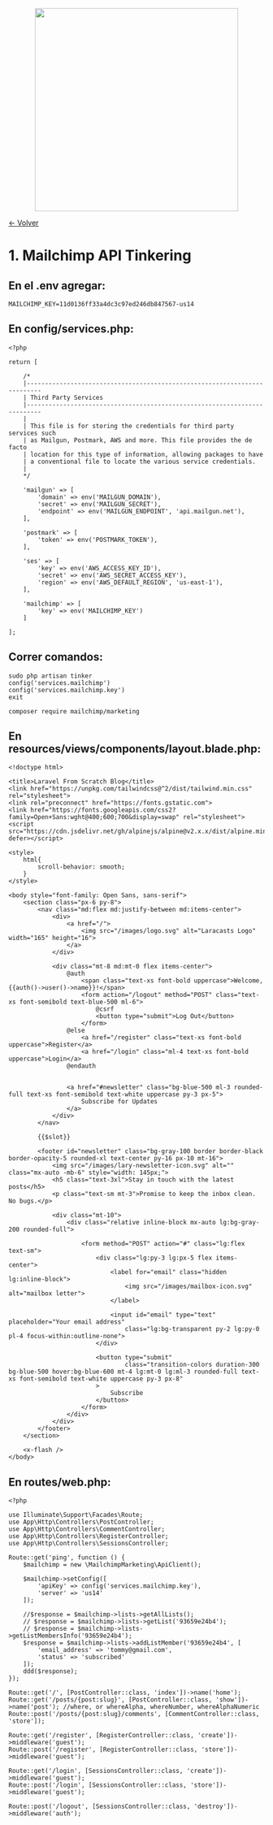 <p align="center"><a href="https://laravel.com" target="_blank"><img src="https://raw.githubusercontent.com/laravel/art/master/logo-lockup/5%20SVG/2%20CMYK/1%20Full%20Color/laravel-logolockup-cmyk-red.svg" width="400"></a></p>

[<- Volver](../../README.md)

# 1. Mailchimp API Tinkering

## En el .env agregar:

    MAILCHIMP_KEY=11d0136ff33a4dc3c97ed246db847567-us14

## En config/services.php:

    <?php

    return [

        /*
        |--------------------------------------------------------------------------
        | Third Party Services
        |--------------------------------------------------------------------------
        |
        | This file is for storing the credentials for third party services such
        | as Mailgun, Postmark, AWS and more. This file provides the de facto
        | location for this type of information, allowing packages to have
        | a conventional file to locate the various service credentials.
        |
        */

        'mailgun' => [
            'domain' => env('MAILGUN_DOMAIN'),
            'secret' => env('MAILGUN_SECRET'),
            'endpoint' => env('MAILGUN_ENDPOINT', 'api.mailgun.net'),
        ],

        'postmark' => [
            'token' => env('POSTMARK_TOKEN'),
        ],

        'ses' => [
            'key' => env('AWS_ACCESS_KEY_ID'),
            'secret' => env('AWS_SECRET_ACCESS_KEY'),
            'region' => env('AWS_DEFAULT_REGION', 'us-east-1'),
        ],

        'mailchimp' => [
            'key' => env('MAILCHIMP_KEY')
        ]

    ];

## Correr comandos:

    sudo php artisan tinker
    config('services.mailchimp')
    config('services.mailchimp.key')
    exit
    
    composer require mailchimp/marketing

## En resources/views/components/layout.blade.php:

    <!doctype html>

    <title>Laravel From Scratch Blog</title>
    <link href="https://unpkg.com/tailwindcss@^2/dist/tailwind.min.css" rel="stylesheet">
    <link rel="preconnect" href="https://fonts.gstatic.com">
    <link href="https://fonts.googleapis.com/css2?family=Open+Sans:wght@400;600;700&display=swap" rel="stylesheet">
    <script src="https://cdn.jsdelivr.net/gh/alpinejs/alpine@v2.x.x/dist/alpine.min.js" defer></script>

    <style>
        html{
            scroll-behavior: smooth;
        }
    </style>

    <body style="font-family: Open Sans, sans-serif">
        <section class="px-6 py-8">
            <nav class="md:flex md:justify-between md:items-center">
                <div>
                    <a href="/">
                        <img src="/images/logo.svg" alt="Laracasts Logo" width="165" height="16">
                    </a>
                </div>

                <div class="mt-8 md:mt-0 flex items-center">
                    @auth
                        <span class="text-xs font-bold uppercase">Welcome, {{auth()->user()->name}}!</span>
                        <form action="/logout" method="POST" class="text-xs font-semibold text-blue-500 ml-6">
                            @csrf
                            <button type="submit">Log Out</button>
                        </form>
                    @else
                        <a href="/register" class="text-xs font-bold uppercase">Register</a>
                        <a href="/login" class="ml-4 text-xs font-bold uppercase">Login</a>
                    @endauth
                        

                    <a href="#newsletter" class="bg-blue-500 ml-3 rounded-full text-xs font-semibold text-white uppercase py-3 px-5">
                        Subscribe for Updates
                    </a>
                </div>
            </nav>

            {{$slot}}

            <footer id="newsletter" class="bg-gray-100 border border-black border-opacity-5 rounded-xl text-center py-16 px-10 mt-16">
                <img src="/images/lary-newsletter-icon.svg" alt="" class="mx-auto -mb-6" style="width: 145px;">
                <h5 class="text-3xl">Stay in touch with the latest posts</h5>
                <p class="text-sm mt-3">Promise to keep the inbox clean. No bugs.</p>

                <div class="mt-10">
                    <div class="relative inline-block mx-auto lg:bg-gray-200 rounded-full">

                        <form method="POST" action="#" class="lg:flex text-sm">
                            <div class="lg:py-3 lg:px-5 flex items-center">
                                <label for="email" class="hidden lg:inline-block">
                                    <img src="/images/mailbox-icon.svg" alt="mailbox letter">
                                </label>

                                <input id="email" type="text" placeholder="Your email address"
                                    class="lg:bg-transparent py-2 lg:py-0 pl-4 focus-within:outline-none">
                            </div>

                            <button type="submit"
                                    class="transition-colors duration-300 bg-blue-500 hover:bg-blue-600 mt-4 lg:mt-0 lg:ml-3 rounded-full text-xs font-semibold text-white uppercase py-3 px-8"
                            >
                                Subscribe
                            </button>
                        </form>
                    </div>
                </div>
            </footer>
        </section>

        <x-flash />
    </body>

## En routes/web.php:

    <?php

    use Illuminate\Support\Facades\Route;
    use App\Http\Controllers\PostController;
    use App\Http\Controllers\CommentController;
    use App\Http\Controllers\RegisterController;
    use App\Http\Controllers\SessionsController;

    Route::get('ping', function () {
        $mailchimp = new \MailchimpMarketing\ApiClient();

        $mailchimp->setConfig([
            'apiKey' => config('services.mailchimp.key'),
            'server' => 'us14'
        ]);

        //$response = $mailchimp->lists->getAllLists();
        // $response = $mailchimp->lists->getList('93659e24b4');
        // $response = $mailchimp->lists->getListMembersInfo('93659e24b4');
        $response = $mailchimp->lists->addListMember('93659e24b4', [
            'email_address' => 'tommy@gmail.com',
            'status' => 'subscribed'
        ]);
        ddd($response);
    });

    Route::get('/', [PostController::class, 'index'])->name('home');
    Route::get('/posts/{post:slug}', [PostController::class, 'show'])->name('post'); //where, or whereAlpha, whereNumber, whereAlphaNumeric
    Route::post('/posts/{post:slug}/comments', [CommentController::class, 'store']);

    Route::get('/register', [RegisterController::class, 'create'])->middleware('guest');
    Route::post('/register', [RegisterController::class, 'store'])->middleware('guest');

    Route::get('/login', [SessionsController::class, 'create'])->middleware('guest');
    Route::post('/login', [SessionsController::class, 'store'])->middleware('guest');

    Route::post('/logout', [SessionsController::class, 'destroy'])->middleware('auth');